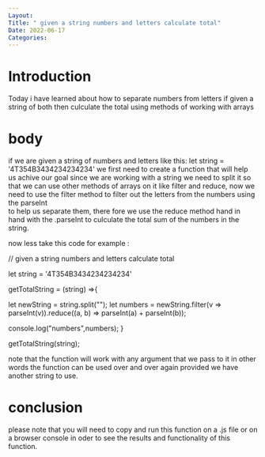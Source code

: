```yaml
---
Layout:
Title: " given a string numbers and letters calculate total"
Date: 2022-06-17
Categories:
---
```


# Introduction

Today i have learned about how to separate numbers from letters if given a string of both then culculate the total using methods of working 
with arrays

# body

if we are given a string of numbers and letters like this: let string = '4T354B3434234234234'
we first need to create a function that will help us achive our goal since we are working with a string we need to split it so that we can use other methods of arrays on it like filter and reduce,
now we need to use the filter method to filter out the letters from the numbers using the parseInt  
to help us separate them, there fore we use the reduce method hand in hand with the .parseInt
to culculate the total sum of the numbers in the string.

now less take this code for example :

// given a string numbers and letters calculate total


let string = '4T354B3434234234234'

getTotalString = (string) =>{

let newString = string.split("");
let numbers = newString.filter(v => parseInt(v)).reduce((a, b) => parseInt(a) + parseInt(b));

console.log("numbers",numbers);
}

getTotalString(string);


note that the function will work with any argument that we pass to it in other  words the function 
can be used over and over again provided we have another string to use.

# conclusion

please note that you will need to copy and run this function on a .js file or on a browser
console in oder to see the results and functionality of this function.